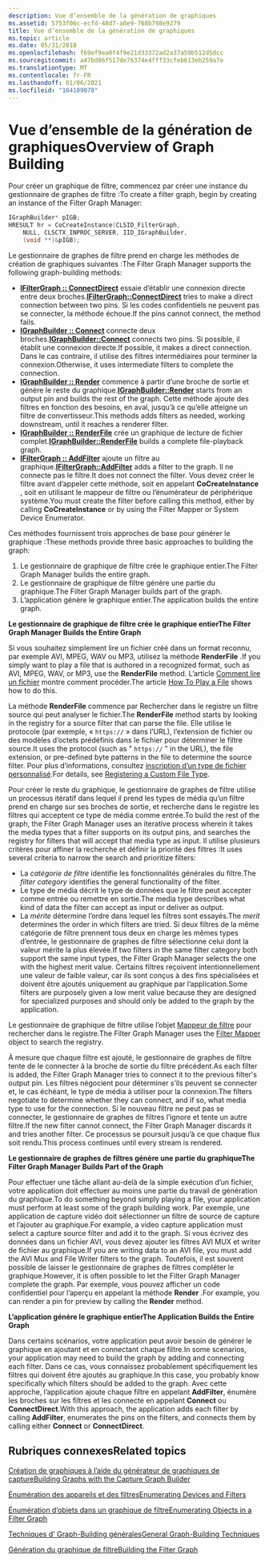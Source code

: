 ```yaml
---
description: Vue d’ensemble de la génération de graphiques
ms.assetid: 5753f06c-ecfd-48d7-a8e9-768b798e9279
title: Vue d’ensemble de la génération de graphiques
ms.topic: article
ms.date: 05/31/2018
ms.openlocfilehash: f69ef9ea0f4f9e21d33372ad2a37a59b512d5dcc
ms.sourcegitcommit: a47bd86f517de76374e4fff33cfeb613eb259a7e
ms.translationtype: MT
ms.contentlocale: fr-FR
ms.lasthandoff: 01/06/2021
ms.locfileid: "104109078"
---
```

# <a name="overview-of-graph-building"></a><span data-ttu-id="19219-103">Vue d’ensemble de la génération de graphiques</span><span class="sxs-lookup"><span data-stu-id="19219-103">Overview of Graph Building</span></span>

<span data-ttu-id="19219-104">Pour créer un graphique de filtre, commencez par créer une instance du gestionnaire de graphes de filtre :</span><span class="sxs-lookup"><span data-stu-id="19219-104">To create a filter graph, begin by creating an instance of the Filter Graph Manager:</span></span>


```C++
IGraphBuilder* pIGB;
HRESULT hr = CoCreateInstance(CLSID_FilterGraph,
    NULL, CLSCTX_INPROC_SERVER, IID_IGraphBuilder,
    (void **)&pIGB);
```



<span data-ttu-id="19219-105">Le gestionnaire de graphes de filtre prend en charge les méthodes de création de graphiques suivantes :</span><span class="sxs-lookup"><span data-stu-id="19219-105">The Filter Graph Manager supports the following graph-building methods:</span></span>

-   <span data-ttu-id="19219-106">[**IFilterGraph :: ConnectDirect**](/windows/desktop/api/Strmif/nf-strmif-ifiltergraph-connectdirect) essaie d’établir une connexion directe entre deux broches.</span><span class="sxs-lookup"><span data-stu-id="19219-106">[**IFilterGraph::ConnectDirect**](/windows/desktop/api/Strmif/nf-strmif-ifiltergraph-connectdirect) tries to make a direct connection between two pins.</span></span> <span data-ttu-id="19219-107">Si les codes confidentiels ne peuvent pas se connecter, la méthode échoue.</span><span class="sxs-lookup"><span data-stu-id="19219-107">If the pins cannot connect, the method fails.</span></span>
-   <span data-ttu-id="19219-108">[**IGraphBuilder :: Connect**](/windows/desktop/api/Strmif/nf-strmif-igraphbuilder-connect) connecte deux broches.</span><span class="sxs-lookup"><span data-stu-id="19219-108">[**IGraphBuilder::Connect**](/windows/desktop/api/Strmif/nf-strmif-igraphbuilder-connect) connects two pins.</span></span> <span data-ttu-id="19219-109">Si possible, il établit une connexion directe.</span><span class="sxs-lookup"><span data-stu-id="19219-109">If possible, it makes a direct connection.</span></span> <span data-ttu-id="19219-110">Dans le cas contraire, il utilise des filtres intermédiaires pour terminer la connexion.</span><span class="sxs-lookup"><span data-stu-id="19219-110">Otherwise, it uses intermediate filters to complete the connection.</span></span>
-   <span data-ttu-id="19219-111">[**IGraphBuilder :: Render**](/windows/desktop/api/Strmif/nf-strmif-igraphbuilder-render) commence à partir d’une broche de sortie et génère le reste du graphique.</span><span class="sxs-lookup"><span data-stu-id="19219-111">[**IGraphBuilder::Render**](/windows/desktop/api/Strmif/nf-strmif-igraphbuilder-render) starts from an output pin and builds the rest of the graph.</span></span> <span data-ttu-id="19219-112">Cette méthode ajoute des filtres en fonction des besoins, en aval, jusqu’à ce qu’elle atteigne un filtre de convertisseur.</span><span class="sxs-lookup"><span data-stu-id="19219-112">This methods adds filters as needed, working downstream, until it reaches a renderer filter.</span></span>
-   <span data-ttu-id="19219-113">[**IGraphBuilder :: RenderFile**](/windows/desktop/api/Strmif/nf-strmif-igraphbuilder-renderfile) crée un graphique de lecture de fichier complet.</span><span class="sxs-lookup"><span data-stu-id="19219-113">[**IGraphBuilder::RenderFile**](/windows/desktop/api/Strmif/nf-strmif-igraphbuilder-renderfile) builds a complete file-playback graph.</span></span>
-   <span data-ttu-id="19219-114">[**IFilterGraph :: AddFilter**](/windows/desktop/api/Strmif/nf-strmif-ifiltergraph-addfilter) ajoute un filtre au graphique.</span><span class="sxs-lookup"><span data-stu-id="19219-114">[**IFilterGraph::AddFilter**](/windows/desktop/api/Strmif/nf-strmif-ifiltergraph-addfilter) adds a filter to the graph.</span></span> <span data-ttu-id="19219-115">Il ne connecte pas le filtre.</span><span class="sxs-lookup"><span data-stu-id="19219-115">It does not connect the filter.</span></span> <span data-ttu-id="19219-116">Vous devez créer le filtre avant d’appeler cette méthode, soit en appelant **CoCreateInstance** , soit en utilisant le mappeur de filtre ou l’énumérateur de périphérique système.</span><span class="sxs-lookup"><span data-stu-id="19219-116">You must create the filter before calling this method, either by calling **CoCreateInstance** or by using the Filter Mapper or System Device Enumerator.</span></span>

<span data-ttu-id="19219-117">Ces méthodes fournissent trois approches de base pour générer le graphique :</span><span class="sxs-lookup"><span data-stu-id="19219-117">These methods provide three basic approaches to building the graph:</span></span>

1.  <span data-ttu-id="19219-118">Le gestionnaire de graphique de filtre crée le graphique entier.</span><span class="sxs-lookup"><span data-stu-id="19219-118">The Filter Graph Manager builds the entire graph.</span></span>
2.  <span data-ttu-id="19219-119">Le gestionnaire de graphique de filtre génère une partie du graphique.</span><span class="sxs-lookup"><span data-stu-id="19219-119">The Filter Graph Manager builds part of the graph.</span></span>
3.  <span data-ttu-id="19219-120">L’application génère le graphique entier.</span><span class="sxs-lookup"><span data-stu-id="19219-120">The application builds the entire graph.</span></span>

<span data-ttu-id="19219-121">**Le gestionnaire de graphique de filtre crée le graphique entier**</span><span class="sxs-lookup"><span data-stu-id="19219-121">**The Filter Graph Manager Builds the Entire Graph**</span></span>

<span data-ttu-id="19219-122">Si vous souhaitez simplement lire un fichier créé dans un format reconnu, par exemple AVI, MPEG, WAV ou MP3, utilisez la méthode **RenderFile** .</span><span class="sxs-lookup"><span data-stu-id="19219-122">If you simply want to play a file that is authored in a recognized format, such as AVI, MPEG, WAV, or MP3, use the **RenderFile** method.</span></span> <span data-ttu-id="19219-123">L’article [Comment lire un fichier](how-to-play-a-file.md) montre comment procéder.</span><span class="sxs-lookup"><span data-stu-id="19219-123">The article [How To Play a File](how-to-play-a-file.md) shows how to do this.</span></span>

<span data-ttu-id="19219-124">La méthode **RenderFile** commence par Rechercher dans le registre un filtre source qui peut analyser le fichier.</span><span class="sxs-lookup"><span data-stu-id="19219-124">The **RenderFile** method starts by looking in the registry for a source filter that can parse the file.</span></span> <span data-ttu-id="19219-125">Elle utilise le protocole (par exemple, « `https://` » dans l’URL), l’extension de fichier ou des modèles d’octets prédéfinis dans le fichier pour déterminer le filtre source.</span><span class="sxs-lookup"><span data-stu-id="19219-125">It uses the protocol (such as " `https://` " in the URL), the file extension, or pre-defined byte patterns in the file to determine the source filter.</span></span> <span data-ttu-id="19219-126">Pour plus d’informations, consultez [inscription d’un type de fichier personnalisé](registering-a-custom-file-type.md).</span><span class="sxs-lookup"><span data-stu-id="19219-126">For details, see [Registering a Custom File Type](registering-a-custom-file-type.md).</span></span>

<span data-ttu-id="19219-127">Pour créer le reste du graphique, le gestionnaire de graphes de filtre utilise un processus itératif dans lequel il prend les types de média qu’un filtre prend en charge sur ses broches de sortie, et recherche dans le registre les filtres qui acceptent ce type de média comme entrée.</span><span class="sxs-lookup"><span data-stu-id="19219-127">To build the rest of the graph, the Filter Graph Manager uses an iterative process wherein it takes the media types that a filter supports on its output pins, and searches the registry for filters that will accept that media type as input.</span></span> <span data-ttu-id="19219-128">Il utilise plusieurs critères pour affiner la recherche et définir la priorité des filtres :</span><span class="sxs-lookup"><span data-stu-id="19219-128">It uses several criteria to narrow the search and prioritize filters:</span></span>

-   <span data-ttu-id="19219-129">La *catégorie de filtre* identifie les fonctionnalités générales du filtre.</span><span class="sxs-lookup"><span data-stu-id="19219-129">The *filter category* identifies the general functionality of the filter.</span></span>
-   <span data-ttu-id="19219-130">Le type de média décrit le type de données que le filtre peut accepter comme entrée ou remettre en sortie.</span><span class="sxs-lookup"><span data-stu-id="19219-130">The media type describes what kind of data the filter can accept as input or deliver as output.</span></span>
-   <span data-ttu-id="19219-131">La *mérite* détermine l’ordre dans lequel les filtres sont essayés.</span><span class="sxs-lookup"><span data-stu-id="19219-131">The *merit* determines the order in which filters are tried.</span></span> <span data-ttu-id="19219-132">Si deux filtres de la même catégorie de filtre prennent tous deux en charge les mêmes types d’entrée, le gestionnaire de graphes de filtre sélectionne celui dont la valeur mérite la plus élevée.</span><span class="sxs-lookup"><span data-stu-id="19219-132">If two filters in the same filter category both support the same input types, the Filter Graph Manager selects the one with the highest merit value.</span></span> <span data-ttu-id="19219-133">Certains filtres reçoivent intentionnellement une valeur de faible valeur, car ils sont conçus à des fins spécialisées et doivent être ajoutés uniquement au graphique par l’application.</span><span class="sxs-lookup"><span data-stu-id="19219-133">Some filters are purposely given a low merit value because they are designed for specialized purposes and should only be added to the graph by the application.</span></span>

<span data-ttu-id="19219-134">Le gestionnaire de graphique de filtre utilise l’objet [Mappeur de filtre](filter-mapper.md) pour rechercher dans le registre.</span><span class="sxs-lookup"><span data-stu-id="19219-134">The Filter Graph Manager uses the [Filter Mapper](filter-mapper.md) object to search the registry.</span></span>

<span data-ttu-id="19219-135">À mesure que chaque filtre est ajouté, le gestionnaire de graphes de filtre tente de le connecter à la broche de sortie du filtre précédent.</span><span class="sxs-lookup"><span data-stu-id="19219-135">As each filter is added, the Filter Graph Manager tries to connect it to the previous filter's output pin.</span></span> <span data-ttu-id="19219-136">Les filtres négocient pour déterminer s’ils peuvent se connecter et, le cas échéant, le type de média à utiliser pour la connexion.</span><span class="sxs-lookup"><span data-stu-id="19219-136">The filters negotiate to determine whether they can connect, and if so, what media type to use for the connection.</span></span> <span data-ttu-id="19219-137">Si le nouveau filtre ne peut pas se connecter, le gestionnaire de graphes de filtres l’ignore et tente un autre filtre.</span><span class="sxs-lookup"><span data-stu-id="19219-137">If the new filter cannot connect, the Filter Graph Manager discards it and tries another filter.</span></span> <span data-ttu-id="19219-138">Ce processus se poursuit jusqu’à ce que chaque flux soit rendu.</span><span class="sxs-lookup"><span data-stu-id="19219-138">This process continues until every stream is rendered.</span></span>

<span data-ttu-id="19219-139">**Le gestionnaire de graphes de filtres génère une partie du graphique**</span><span class="sxs-lookup"><span data-stu-id="19219-139">**The Filter Graph Manager Builds Part of the Graph**</span></span>

<span data-ttu-id="19219-140">Pour effectuer une tâche allant au-delà de la simple exécution d’un fichier, votre application doit effectuer au moins une partie du travail de génération du graphique.</span><span class="sxs-lookup"><span data-stu-id="19219-140">To do something beyond simply playing a file, your application must perform at least some of the graph building work.</span></span> <span data-ttu-id="19219-141">Par exemple, une application de capture vidéo doit sélectionner un filtre de source de capture et l’ajouter au graphique.</span><span class="sxs-lookup"><span data-stu-id="19219-141">For example, a video capture application must select a capture source filter and add it to the graph.</span></span> <span data-ttu-id="19219-142">Si vous écrivez des données dans un fichier AVI, vous devez ajouter les filtres AVI MUX et writer de fichier au graphique.</span><span class="sxs-lookup"><span data-stu-id="19219-142">If you are writing data to an AVI file, you must add the AVI Mux and File Writer filters to the graph.</span></span> <span data-ttu-id="19219-143">Toutefois, il est souvent possible de laisser le gestionnaire de graphes de filtres compléter le graphique.</span><span class="sxs-lookup"><span data-stu-id="19219-143">However, it is often possible to let the Filter Graph Manager complete the graph.</span></span> <span data-ttu-id="19219-144">Par exemple, vous pouvez afficher un code confidentiel pour l’aperçu en appelant la méthode **Render** .</span><span class="sxs-lookup"><span data-stu-id="19219-144">For example, you can render a pin for preview by calling the **Render** method.</span></span>

<span data-ttu-id="19219-145">**L’application génère le graphique entier**</span><span class="sxs-lookup"><span data-stu-id="19219-145">**The Application Builds the Entire Graph**</span></span>

<span data-ttu-id="19219-146">Dans certains scénarios, votre application peut avoir besoin de générer le graphique en ajoutant et en connectant chaque filtre.</span><span class="sxs-lookup"><span data-stu-id="19219-146">In some scenarios, your application may need to build the graph by adding and connecting each filter.</span></span> <span data-ttu-id="19219-147">Dans ce cas, vous connaissez probablement spécifiquement les filtres qui doivent être ajoutés au graphique.</span><span class="sxs-lookup"><span data-stu-id="19219-147">In this case, you probably know specifically which filters should be added to the graph.</span></span> <span data-ttu-id="19219-148">Avec cette approche, l’application ajoute chaque filtre en appelant **AddFilter**, énumère les broches sur les filtres et les connecte en appelant **Connect** ou **ConnectDirect**.</span><span class="sxs-lookup"><span data-stu-id="19219-148">With this approach, the application adds each filter by calling **AddFilter**, enumerates the pins on the filters, and connects them by calling either **Connect** or **ConnectDirect**.</span></span>

## <a name="related-topics"></a><span data-ttu-id="19219-149">Rubriques connexes</span><span class="sxs-lookup"><span data-stu-id="19219-149">Related topics</span></span>

<dl> <dt>

[<span data-ttu-id="19219-150">Création de graphiques à l’aide du générateur de graphiques de capture</span><span class="sxs-lookup"><span data-stu-id="19219-150">Building Graphs with the Capture Graph Builder</span></span>](building-graphs-with-the-capture-graph-builder.md)
</dt> <dt>

[<span data-ttu-id="19219-151">Énumération des appareils et des filtres</span><span class="sxs-lookup"><span data-stu-id="19219-151">Enumerating Devices and Filters</span></span>](enumerating-devices-and-filters.md)
</dt> <dt>

[<span data-ttu-id="19219-152">Énumération d’objets dans un graphique de filtre</span><span class="sxs-lookup"><span data-stu-id="19219-152">Enumerating Objects in a Filter Graph</span></span>](enumerating-objects-in-a-filter-graph.md)
</dt> <dt>

[<span data-ttu-id="19219-153">Techniques d' Graph-Building générales</span><span class="sxs-lookup"><span data-stu-id="19219-153">General Graph-Building Techniques</span></span>](general-graph-building-techniques.md)
</dt> <dt>

[<span data-ttu-id="19219-154">Génération du graphique de filtre</span><span class="sxs-lookup"><span data-stu-id="19219-154">Building the Filter Graph</span></span>](building-the-filter-graph.md)
</dt> </dl>

 

 




